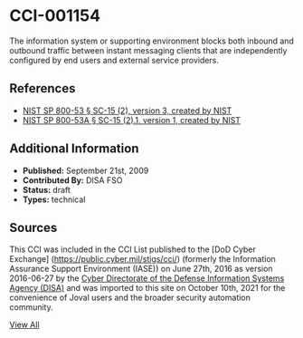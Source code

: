 # CCI-001154

The information system or supporting environment blocks both inbound and outbound traffic between instant messaging clients that are independently configured by end users and external service providers.

## References ##

* [NIST SP 800-53 § SC-15 (2), version 3, created by NIST](http://csrc.nist.gov/publications/PubsSPs.html)
* [NIST SP 800-53A § SC-15 (2).1, version 1, created by NIST](http://csrc.nist.gov/publications/PubsSPs.html)


## Additional Information ##

* **Published:** September 21st, 2009
* **Contributed By:** DISA FSO
* **Status:** draft
* **Types:** technical

## Sources ##

This CCI was included in the CCI List published to the [DoD Cyber Exchange]
(https://public.cyber.mil/stigs/cci/) (formerly the Information Assurance Support Environment
(IASE)) on June 27th, 2016 as version 2016-06-27 by the [Cyber Directorate of the Defense 
Information Systems Agency (DISA)](https://public.cyber.mil/about-cyber/) and was imported to 
this site on October 10th, 2021 for the convenience of Joval users and the broader security automation community.

[View All](../README.md)
